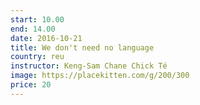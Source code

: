 ```yaml
---
start: 10.00
end: 14.00
date: 2016-10-21
title: We don't need no language 
country: reu
instructor: Keng-Sam Chane Chick Té
image: https://placekitten.com/g/200/300
price: 20
---
```

